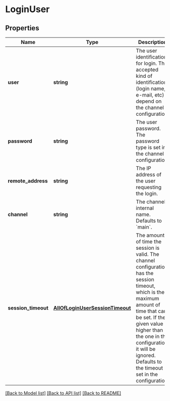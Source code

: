 # LoginUser

## Properties
Name | Type | Description | Notes
------------ | ------------- | ------------- | -------------
**user** | **string** | The user identification for login. The accepted kind of identification (login name, e-mail, etc) depend on the channel configuration. | [optional] 
**password** | **string** | The user password. The password type is set in the channel configuration. | [optional] 
**remote_address** | **string** | The IP address of the user requesting the login. | [optional] 
**channel** | **string** | The channel internal name. Defaults to &#x60;main&#x60;. | [optional] 
**session_timeout** | [**AllOfLoginUserSessionTimeout**](AllOfLoginUserSessionTimeout.md) | The amount of time the session is valid. The channel configuration has the session timeout, which is the maximum amount of time that can be set. If the given value is higher than the one in the configuration, it will be ignored. Defaults to the timeout set in the configuration. | [optional] 

[[Back to Model list]](../../README.md#documentation-for-models) [[Back to API list]](../../README.md#documentation-for-api-endpoints) [[Back to README]](../../README.md)

